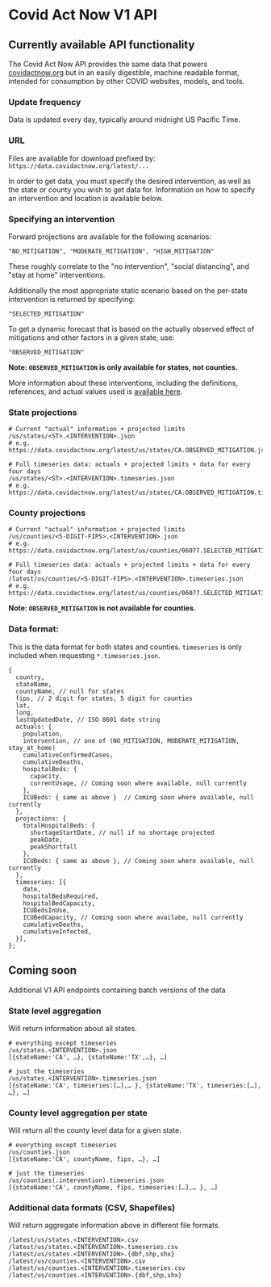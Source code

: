 # Covid Act Now V1 API

## Currently available API functionality

The Covid Act Now API provides the same data that powers [covidactnow.org](https://covidactnow.org) but in an easily digestible, machine readable format, intended for consumption by other COVID websites, models, and tools.

### Update frequency

Data is updated every day, typically around midnight US Pacific Time.

### URL

Files are available for download prefixed by: `https://data.covidactnow.org/latest/...`

In order to get data, you must specify the desired intervention, as well as the state or county you wish to get data for. Information on how to specify an intervention and location is available below.

### Specifying an intervention

Forward projections are available for the following scenarios:

    "NO_MITIGATION", "MODERATE_MITIGATION", "HIGH_MITIGATION"

These roughly correlate to the "no intervention", "social distancing", and "stay at home" interventions.

Additionally the most appropriate static scenario based on the per-state intervention is returned by specifying:

    "SELECTED_MITIGATION"

To get a dynamic forecast that is based on the actually observed effect of mitigations and other factors in a given state, use:

    "OBSERVED_MITIGATION"

**Note: `OBSERVED_MITIGATION` is only available for states, not counties.**

More information about these interventions, including the definitions, references, and actual values used is [available here](https://data.covidactnow.org/Covid_Act_Now_Model_References_and_Assumptions.pdf).

### State projections

    # Current "actual" information + projected limits
    /us/states/<ST>.<INTERVENTION>.json
    # e.g. https://data.covidactnow.org/latest/us/states/CA.OBSERVED_MITIGATION.json
    
    # Full timeseries data: actuals + projected limits + data for every four days
    /us/states/<ST>.<INTERVENTION>.timeseries.json
    # e.g. https://data.covidactnow.org/latest/us/states/CA.OBSERVED_MITIGATION.timeseries.json 

### County projections
    
    # Current "actual" information + projected limits
    /us/counties/<5-DIGIT-FIPS>.<INTERVENTION>.json 
    # e.g. https://data.covidactnow.org/latest/us/counties/06077.SELECTED_MITIGATION.json
    
    # Full timeseries data: actuals + projected limits + data for every four days
    /latest/us/counties/<5-DIGIT-FIPS>.<INTERVENTION>.timeseries.json 
    # e.g. https://data.covidactnow.org/latest/us/counties/06077.SELECTED_MITIGATION.timeseries.json
    
**Note: `OBSERVED_MITIGATION` is not available for counties.**

### Data format:

This is the data format for both states and counties. `timeseries` is only included when requesting `*.timeseries.json`.

    {
      country,
      stateName,
      countyName, // null for states
      fips, // 2 digit for states, 5 digit for counties
      lat, 
      long,
      lastUpdatedDate, // ISO 8601 date string
      actuals: {
        population,
        intervention, // one of (NO_MITIGATION, MODERATE_MITIGATION, stay_at_home)
        cumulativeConfirmedCases,
        cumulativeDeaths,
        hospitalBeds: {
          capacity,
          currentUsage, // Coming soon where available, null currently
        }, 
        ICUBeds: { same as above }  // Coming soon where available, null currently
      }, 
      projections: {
        totalHospitalBeds: {
          shortageStartDate, // null if no shortage projected
          peakDate,
          peakShortfall
        },
        ICUBeds: { same as above }, // Coming soon where available, null currently
      },
      timeseries: [{
        date,
        hospitalBedsRequired,
        hospitalBedCapacity,
        ICUBedsInUse,
        ICUBedCapacity, // Coming soon where availabe, null currently
        cumulativeDeaths,
        cumulativeInfected,
      }],
    };

## Coming soon

Additional V1 API endpoints containing batch versions of the data

### State level aggregation

Will return information about all states.

    # everything except timeseries
    /us/states.<INTERVENTION>.json
    [{stateName:'CA', …}, {stateName:'TX',…}, …]
    
    # just the timeseries
    /us/states.<INTERVENTION>.timeseries.json 
    [{stateName:'CA', timeseries:[…],… }, {stateName:'TX', timeseries:[…], …}, …]

### County level aggregation per state

Will return all the county level data for a given state.

    # everything except timeseries
    /us/counties.json
    [{stateName:'CA', countyName, fips, …}, …]
    
    # just the timeseries
    /us/counties(.intervention).timeseries.json
    [{stateName:'CA', countyName, fips, timeseries:[…],… }, …]

### Additional data formats (CSV, Shapefiles)

Will return aggregate information above in different file formats.

    /latest/us/states.<INTERVENTION>.csv
    /latest/us/states.<INTERVENTION>.timeseries.csv
    /latest/us/states.<INTERVENTION>.{dbf,shp,shx}
    /latest/us/counties.<INTERVENTION>.csv
    /latest/us/counties.<INTERVENTION>.timeseries.csv
    /latest/us/counties.<INTERVENTION>.{dbf,shp,shx}



